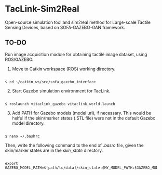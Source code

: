 # TacLink-Sim2Real
Open-source simulation tool and sim2real method for Large-scale Tactile Sensing Devices, based on SOFA-GAZEBO-GAN framework.

## TO-DO
Run image acquisition module for obtaining tactile image dataset, using ROS/GAZEBO.

1. Move to Catkin workspace (ROS) working directory.

```

$ cd ~/catkin_ws/src/sofa_gazebo_interface

```

2. Start Gazebo simulation environment for TacLink.

```

$ roslaunch vitaclink_gazebo vitaclink_world.launch

```

3. Add PATH for Gazebo models (model uri), if necessary. This would be helful if the skin/marker states (.STL file) were not in the default Gazebo model directory.

```

$ nano ~/.bashrc

```
Then, write the following command to the end of *.basrc* file, given the skin/marker states are in the *skin_state* directory.

```

export GAZEBO_MODEL_PATH=$[path/to/data]/skin_state:$MY_MODEL_PATH:$GAZEBO_MODEL_PATH

```
